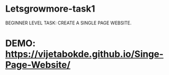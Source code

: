 # Letsgrowmore-task1
BEGINNER LEVEL TASK:
CREATE A SINGLE PAGE WEBSITE.
# DEMO:  https://vijetabokde.github.io/Singe-Page-Website/
